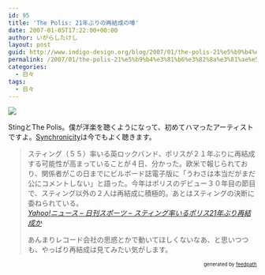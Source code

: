 ```yaml
---
id: 95
title: 'The Polis: 21年ぶりの再結成の噂'
date: 2007-01-05T17:22:00+00:00
author: いがらしたけし
layout: post
guid: http://www.indigo-design.org/blog/2007/01/the-polis-21%e5%b9%b4%e3%81%b6%e3%82%8a%e3%81%ae%e5%86%8d%e7%b5%90%e6%88%90%e3%81%ae%e5%99%82/
permalink: /2007/01/the-polis-21%e5%b9%b4%e3%81%b6%e3%82%8a%e3%81%ae%e5%86%8d%e7%b5%90%e6%88%90%e3%81%ae%e5%99%82/
categories:
  - 日々
tags:
  - 日々
---
```

<img src="http://ec2.images-amazon.com/images/P/B00009P57O.01._AA240_SCLZZZZZZZ_.jpg" border="0" />

StingとThe Polis。僕が洋楽を聴くようになって、初めてハマったアーティストですよ。[Synchronicity](http://www.amazon.co.jp/dp/B00009P57O?tag=kamiigusajiko-22&camp=243&creative=1615&linkCode=as1&creativeASIN=B00009P57O&adid=1BMJ3CW1TZEHP7X8DWFJ&)は今でもよく聴きます。
  


> スティング（５５）率いる英ロックバンド、ポリスが２１年ぶりに再結成する可能性が高まっていることが４日、分かった。欧米で報じられており、関係者がこの日までにビルボード誌電子版に「うわさは本当だがまだ公にコメントしない」と語った。今年はポリスのデビュー３０年目の節目で、スティング以外の２人は再結成に積極的。あとはスティングの決断に委ねられている。  
> <cite><a href="http://headlines.yahoo.co.jp/hl?a=20070105-00000039-nks-ent" class="broken_link">Yahoo!ニュース &#8211; 日刊スポーツ &#8211; スティング率いるポリス21年ぶり再結成か</a></cite></p>
あんまりレコード会社の思惑とかで動いてほしくないなあ、と思いつつも、やっぱり再結成は見てみたい気がします。

<div style="text-align: right;font-size: 10px">
  &nbsp;&nbsp;<span>generated by <a href="http://feedpath.jp">feedpath</a></span>
</div>
